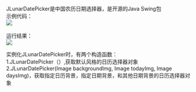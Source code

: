 JLunarDatePicker是中国农历日期选择器，是开源的Java Swing包<br>
示例代码：<br>
<img src='https://jlunardatepicker.googlecode.com/files/3.png' /><br>
<br>
运行结果：<br>
<img src='https://jlunardatepicker.googlecode.com/files/1.png' /><br>

实例化JLunarDatePicker时，有两个构造函数：<br>
1.JLunarDatePicker（）,获取默认风格的日历选择器对象<br>
2.JLunarDatePicker(Image backgroundImg, Image todayImg, Image daysImg)，获取指定日历背景，指定日期背景，和其他日期背景的日历选择器对象<br>